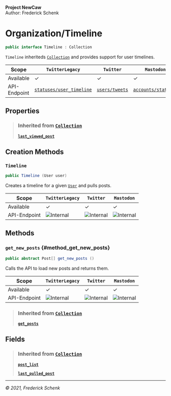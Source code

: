 **Project NewCaw** \
Author: Frederick Schenk

# Organization/Timeline

```c#
public interface Timeline : Collection
```

`Timeline` inheriteds [`Collection`](Collection.md) and provides support for user timelines.

| Scope        | `TwitterLegacy` | `Twitter`      | `Mastodon`     |
| ------------ | --------------- | -------------- | -------------- |
| Available    | ✓               | ✓              | ✓              |
| API-Endpoint | [`statuses/user_timeline`](https://developer.twitter.com/en/docs/twitter-api/v1/tweets/timelines/api-reference/get-statuses-user_timeline) | [`users/tweets`](https://developer.twitter.com/en/docs/twitter-api/tweets/timelines/api-reference/get-users-id-tweets) | [`accounts/statuses`](https://docs.joinmastodon.org/methods/accounts/) |

## Properties

> ### Inherited from [`Collection`](Collection.md)
> 
> [**`last_viewed_post`**](Collection.md#property_last_viewed_post)

## Creation Methods

### `Timeline`

```c#
public Timeline (User user)
```

Creates a timeline for a given [`User`](../../content/class/User.md) and pulls posts.

| Scope        | `TwitterLegacy` | `Twitter`      | `Mastodon`     |
| ------------ | --------------- | -------------- | -------------- |
| Available    | ✓               | ✓              | ✓              |
| API-Endpoint | ![Internal][1]  | ![Internal][1] | ![Internal][1] |

## Methods

### `get_new_posts` {#method_get_new_posts}

```c#
public abstract Post[] get_new_posts ()
```

Calls the API to load new posts and returns them.

| Scope        | `TwitterLegacy` | `Twitter`      | `Mastodon`     |
| ------------ | --------------- | -------------- | -------------- |
| Available    | ✓               | ✓              | ✓              |
| API-Endpoint | ![Internal][1]  | ![Internal][1] | ![Internal][1] |

> ### Inherited from [`Collection`](Collection.md)
> 
> [**`get_posts`**](Collection.md#method_get_posts)

## Fields

> ### Inherited from [`Collection`](Collection.md)
> 
> [**`post_list`**](Collection.md#field_post_list)
> 
> [**`last_pulled_post`**](Collection.md#field_last_pulled_post)

---

*© 2021, Frederick Schenk*

[1]: https://img.shields.io/badge/-Internal-yellow?style=flat-square
[2]: https://img.shields.io/badge/-No%20API%20endpoint%20yet-red?style=flat-square
